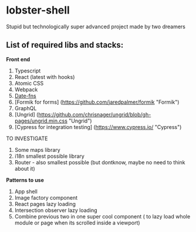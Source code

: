 # lobster-shell
Stupid but technologically super advanced project made by two dreamers

## List of required libs and stacks:


**Front end**

1. Typescript
2. React (latest with hooks)
3. Atomic CSS
4. Webpack
5. [Date-fns](https://github.com/date-fns/date-fns "Date-fns")
6. [Formik for forms] (https://github.com/jaredpalmer/formik "Formik")
7. GraphQL
8. [Ungrid] (https://github.com/chrisnager/ungrid/blob/gh-pages/ungrid.min.css "Ungrid")
9. [Cypress for integration testing] (https://www.cypress.io/ "Cypress")

TO INVESTIGATE
1. Some maps library
2. i18n smallest possible library
3. Router - also smallest possible (but dontknow, maybe no need to think about it)

**Patterns to use**

1. App shell
2. Image factory component
3. React pages lazy loading
4. Intersection observer lazy loading
5. Combine previous two in one super cool component ( to lazy load whole module or page when its scrolled inside a viewport)

